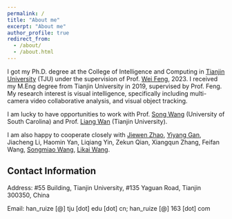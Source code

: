 ```yaml
---
permalink: /
title: "About me"
excerpt: "About me"
author_profile: true
redirect_from: 
  - /about/
  - /about.html
---
```



I got my Ph.D. degree at the College of Intelligence and Computing in [Tianjin University](http://www.tju.edu.cn/) (TJU) under the supervision of Prof. [Wei Feng](http://cic.tju.edu.cn/faculty/fengwei/index.html), 2023. 
I received my M.Eng degree from Tianjin University in 2019, supervised by Prof. Feng.
My research interest is visual intelligence, specifically including multi-camera video collaborative analysis, and visual object tracking.

I am lucky to have opportunities to work with Prof. [Song Wang](https://cse.sc.edu/~songwang/) (University of South Carolina) and Prof. [Liang Wan](http://cic.tju.edu.cn/faculty/lwan/index.html) (Tianjin University). 

I am also happy to cooperate closely with [Jiewen Zhao](https://scholar.google.com/citations?user=kjDZaX8AAAAJ&hl=zh-CN), [Yiyang Gan](https://scholar.google.com/citations?user=TO3J9vgAAAAJ&hl=zh-CN), Jiacheng Li, Haomin Yan, Liqiang Yin, Zekun Qian, Xiangqun Zhang, Feifan Wang, [Songmiao Wang](https://scholar.google.com.hk/citations?user=2buOSJsAAAAJ&hl=zh-CN), [Likai Wang](https://scholar.google.com.hk/citations?user=eayfW3sAAAAJ&hl=zh-CN).

## Contact Information

Address: #55 Building, Tianjin University, #135 Yaguan Road, Tianjin 300350, China

Email: han_ruize [@] tju [dot] edu [dot] cn; han_ruize [@] 163 [dot] com


